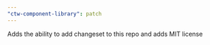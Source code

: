 ```yaml
---
"ctw-component-library": patch
---
```


Adds the ability to add changeset to this repo and adds MIT license
